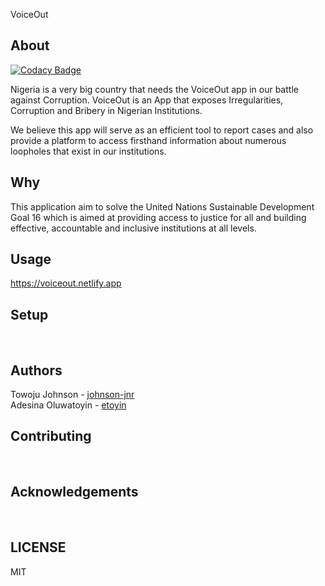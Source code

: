 VoiceOut 

## About

[![Codacy Badge](https://api.codacy.com/project/badge/Grade/1f261aba655a4b42b4fa83c0029f39ec)](https://app.codacy.com/gh/BuildForSDG/voiceout?utm_source=github.com&utm_medium=referral&utm_content=BuildForSDG/voiceout&utm_campaign=Badge_Grade_Settings)

Nigeria is a very big country that needs the VoiceOut app in our battle against Corruption. VoiceOut is an App that exposes Irregularities, Corruption and Bribery in Nigerian Institutions. 
 
We believe this app will serve as an efficient tool to report cases and also provide a platform to access firsthand information about numerous loopholes that exist in our institutions. <br/>

## Why

This application aim to solve the United Nations Sustainable Development Goal 16 which is aimed at providing access to justice for all and building effective, accountable and inclusive institutions at all levels.<br/>

## Usage
<https://voiceout.netlify.app>

## Setup
<br/>

## Authors
Towoju Johnson - [johnson-jnr](github.com/johnson-jnr) <br/>
Adesina Oluwatoyin - [etoyin](github.com/etoyin)
<br/>

## Contributing
<br/>

## Acknowledgements
<br/>

## LICENSE
MIT

